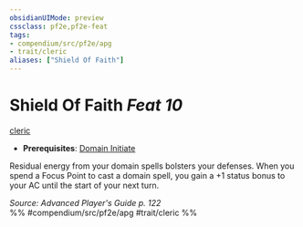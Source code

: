 ```yaml
---
obsidianUIMode: preview
cssclass: pf2e,pf2e-feat
tags:
- compendium/src/pf2e/apg
- trait/cleric
aliases: ["Shield Of Faith"]
---
```

# Shield Of Faith  *Feat 10*  
[cleric](../../Rules/traits/cleric.md)  

- **Prerequisites**: [Domain Initiate](domain-initiate.md)

Residual energy from your domain spells bolsters your defenses. When you spend a Focus Point to cast a domain spell, you gain a +1 status bonus to your AC until the start of your next turn.

*Source: Advanced Player's Guide p. 122*  
%% #compendium/src/pf2e/apg #trait/cleric %%